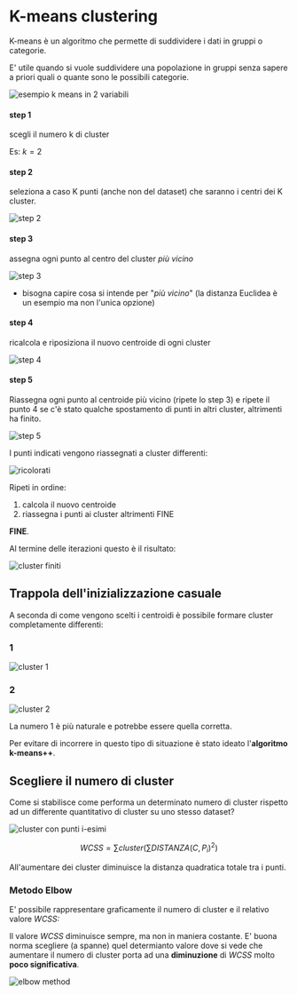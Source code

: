 # K-means clustering

K-means è un algoritmo che permette di suddividere i dati in gruppi o categorie.

E' utile quando si vuole suddividere una popolazione in gruppi senza sapere a priori quali o quante sono le possibili categorie.

![esempio k means in 2 variabili](img/001.png)

#### step 1

scegli il numero k di cluster

Es: $k=2$

#### step 2

seleziona a caso K punti (anche non del dataset) che saranno i centri dei K cluster.

![step 2](img/002.png)

#### step 3

assegna ogni punto al centro del cluster *più vicino*

![step 3](img/003.png)

- bisogna capire cosa si intende per "*più vicino*" (la distanza Euclidea è un esempio ma non l'unica opzione)

#### step 4

ricalcola e riposiziona il nuovo centroide di ogni cluster

![step 4](img/004.png)

#### step 5

Riassegna ogni punto al centroide più vicino (ripete lo step 3) e ripete il punto 4 se c'è stato qualche spostamento di punti in altri cluster, altrimenti ha finito.

![step 5](img/005.png)

I punti indicati vengono riassegnati a cluster differenti:

![ricolorati](img/006.png)

Ripeti in ordine:

1. calcola il nuovo centroide
2. riassegna i punti ai cluster altrimenti FINE

**FINE**.

Al termine delle iterazioni questo è il risultato:

![cluster finiti](img/007.png)

## Trappola dell'inizializzazione casuale

A seconda di come vengono scelti i centroidi è possibile formare cluster completamente differenti:

### 1

![cluster 1](img/008.png)

### 2

![cluster 2](img/009.png)

La numero 1 è più naturale e potrebbe essere quella corretta.

Per evitare di incorrere in questo tipo di situazione è stato ideato l'**algoritmo k-means++**.

## Scegliere il numero di cluster

Come si stabilisce come performa un determinato numero di cluster rispetto ad un differente quantitativo di cluster su uno stesso dataset?

![cluster con punti i-esimi](img/010.png)

$$WCSS = \sum cluster (\sum DISTANZA(C, P_i)^2)$$

All'aumentare dei cluster diminuisce la distanza quadratica totale tra i punti.

### Metodo Elbow

E' possibile rappresentare graficamente il numero di cluster e il relativo valore *WCSS:*

Il valore *WCSS* diminuisce sempre, ma non in maniera costante. E' buona norma scegliere (a spanne) quel determianto valore dove si vede che aumentare il numero di cluster porta ad una **diminuzione** di *WCSS* molto **poco significativa**.

![elbow method](img/011.png)


